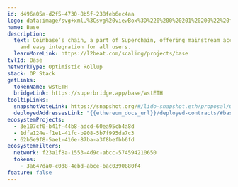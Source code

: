 ```yaml
---
id: d496a05a-d2f5-4730-8b5f-238feb6ec4aa
logo: data:image/svg+xml,%3Csvg%20viewBox%3D%220%200%20201%20200%22%20fill%3D%22none%22%20xmlns%3D%22http%3A%2F%2Fwww.w3.org%2F2000%2Fsvg%22%3E%0A%3Cg%20filter%3D%22url(%23filter0_f_16862_13905)%22%3E%0A%3Cpath%20d%3D%22M110.242%20145C139.289%20145%20162.834%20121.497%20162.834%2092.5C162.834%2063.5032%20139.289%2040%20110.242%2040C82.6854%2040%2060.081%2061.1596%2057.834%2088.0858H127.348V96.9142H57.834C60.081%20123.84%2082.6854%20145%20110.242%20145Z%22%20fill%3D%22%231A3FF5%22%20fill-opacity%3D%220.4%22%2F%3E%0A%3C%2Fg%3E%0A%3Cpath%20d%3D%22M100.242%20152.5C129.289%20152.5%20152.834%20128.997%20152.834%20100C152.834%2071.0032%20129.289%2047.5%20100.242%2047.5C72.6854%2047.5%2050.081%2068.6596%2047.834%2095.5858H117.348V104.414H47.834C50.081%20131.34%2072.6854%20152.5%20100.242%20152.5Z%22%20fill%3D%22%231A3FF5%22%2F%3E%0A%3Cdefs%3E%0A%3Cfilter%20id%3D%22filter0_f_16862_13905%22%20x%3D%2247.834%22%20y%3D%2230%22%20width%3D%22125%22%20height%3D%22125%22%20filterUnits%3D%22userSpaceOnUse%22%20color-interpolation-filters%3D%22sRGB%22%3E%0A%3CfeFlood%20flood-opacity%3D%220%22%20result%3D%22BackgroundImageFix%22%2F%3E%0A%3CfeBlend%20mode%3D%22normal%22%20in%3D%22SourceGraphic%22%20in2%3D%22BackgroundImageFix%22%20result%3D%22shape%22%2F%3E%0A%3CfeGaussianBlur%20stdDeviation%3D%225%22%20result%3D%22effect1_foregroundBlur_16862_13905%22%2F%3E%0A%3C%2Ffilter%3E%0A%3C%2Fdefs%3E%0A%3C%2Fsvg%3E%0A
name: Base
description:
  text: Coinbase’s chain, a part of Superchain, offering mainstream accessibility
    and easy integration for all users.
  learnMoreLink: https://l2beat.com/scaling/projects/base
tvlId: Base
networkType: Optimistic Rollup
stack: OP Stack
getLinks:
  tokenName: wstETH
  bridgeLink: https://superbridge.app/base/wstETH
tooltipLinks:
  snapshotVoteLink: https://snapshot.org/#/lido-snapshot.eth/proposal/0x8b35f64fffe67f67d4aeb2de2f3351404c54cd75a08277c035fa77065b6792f4
  deployedAddressesLink: "{{ethereum_docs_url}}/deployed-contracts/#base"
ecosystemProjects:
  - 3e107cf0-b41f-44b8-adcd-60ea95cb4a8d
  - 1dfa124e-f1e1-41fc-b908-5b7f995da7c3
  - 62b5e9f8-5ae1-416e-87ba-a3f8befbb6fd
ecosystemFilters:
  network: f23a1f8a-1553-4d9c-abcc-574594210650
  tokens:
    - 3a647da0-c0d8-4ebd-abce-bac0390880f4
feature: false
---
```

